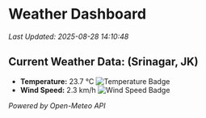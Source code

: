 
# Weather Dashboard

_Last Updated: 2025-08-28 14:10:48_

## Current Weather Data: (Srinagar, JK)
- **Temperature:** 23.7 °C ![Temperature Badge](https://img.shields.io/badge/Temperature-Medium%20Temp-green)
- **Wind Speed:** 2.3 km/h ![Wind Speed Badge](https://img.shields.io/badge/Wind%20Speed-Light%20Wind-blue)

*Powered by Open-Meteo API*
